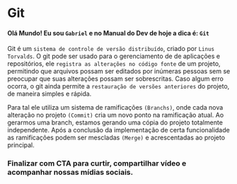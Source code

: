 # Git 

#### Olá Mundo! Eu sou `Gabriel` e no Manual do Dev de hoje a dica é: `Git`

Git é um ```sistema de controle de versão distribuído```, criado por ```Linus Torvalds```. O git pode ser usado para o gerenciamento de de aplicações e repositórios, ele ```registra as alterações no código fonte``` de um projeto, permitindo que arquivos possam ser editados por inúmeras pessoas sem se preocupar que suas alterações possam ser sobrescritas. Caso algum erro ocorra, o git ainda permite a ```restauração de versões anteriores``` do projeto, de maneira simples e rápida.

Para tal ele utiliza um sistema de ramificações ```(Branchs)```, onde cada nova alteração no projeto ```(Commit)``` cria um novo ponto na ramificação atual. Ao gerarmos uma branch, estamos gerando uma cópia do projeto totalmente independente. Após a conclusão da implementação de certa funcionalidade as ramificações podem ser mescladas ```(Merge)``` e acrescentadas ao projeto principal. 


### Finalizar com CTA  para curtir, compartilhar vídeo e acompanhar nossas mídias sociais.